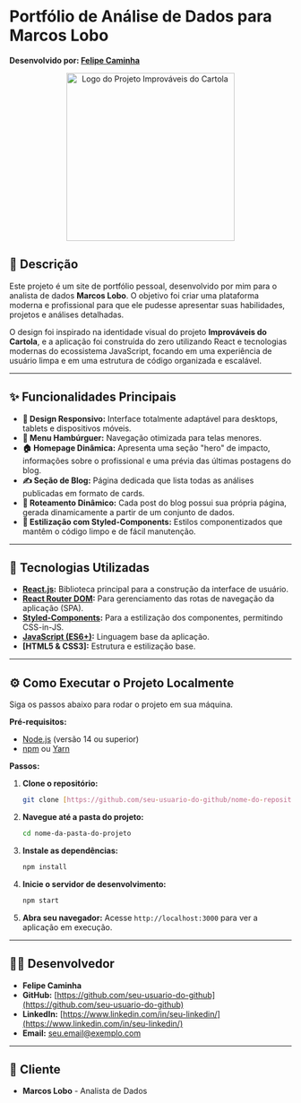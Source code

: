 # Portfólio de Análise de Dados para Marcos Lobo

**Desenvolvido por: [Felipe Caminha](https://github.com/Fcc2187)**

<p align="center">
  <img src="https://github.com/user-attachments/assets/a0a87e5a-0f4a-4c72-8f28-0d1be856d8d4" alt="Logo do Projeto Improváveis do Cartola" width="300">
</p>

## 📝 Descrição

Este projeto é um site de portfólio pessoal, desenvolvido por mim para o analista de dados **Marcos Lobo**. O objetivo foi criar uma plataforma moderna e profissional para que ele pudesse apresentar suas habilidades, projetos e análises detalhadas.

O design foi inspirado na identidade visual do projeto **Improváveis do Cartola**, e a aplicação foi construída do zero utilizando React e tecnologias modernas do ecossistema JavaScript, focando em uma experiência de usuário limpa e em uma estrutura de código organizada e escalável.

---

## ✨ Funcionalidades Principais

-   **🎨 Design Responsivo:** Interface totalmente adaptável para desktops, tablets e dispositivos móveis.
-   **🍔 Menu Hambúrguer:** Navegação otimizada para telas menores.
-   **🏠 Homepage Dinâmica:** Apresenta uma seção "hero" de impacto, informações sobre o profissional e uma prévia das últimas postagens do blog.
-   **✍️ Seção de Blog:** Página dedicada que lista todas as análises publicadas em formato de cards.
-   **📄 Roteamento Dinâmico:** Cada post do blog possui sua própria página, gerada dinamicamente a partir de um conjunto de dados.
-   **💅 Estilização com Styled-Components:** Estilos componentizados que mantêm o código limpo e de fácil manutenção.

---

## 🚀 Tecnologias Utilizadas

-   **[React.js](https://reactjs.org/):** Biblioteca principal para a construção da interface de usuário.
-   **[React Router DOM](https://reactrouter.com/):** Para gerenciamento das rotas de navegação da aplicação (SPA).
-   **[Styled-Components](https://styled-components.com/):** Para a estilização dos componentes, permitindo CSS-in-JS.
-   **[JavaScript (ES6+)](https://www.ecma-international.org/publications-and-standards/standards/ecma-262/):** Linguagem base da aplicação.
-   **[HTML5 & CSS3]:** Estrutura e estilização base.

---

## ⚙️ Como Executar o Projeto Localmente

Siga os passos abaixo para rodar o projeto em sua máquina.

**Pré-requisitos:**
* [Node.js](https://nodejs.org/en/) (versão 14 ou superior)
* [npm](https://www.npmjs.com/) ou [Yarn](https://yarnpkg.com/)

**Passos:**

1.  **Clone o repositório:**
    ```bash
    git clone [https://github.com/seu-usuario-do-github/nome-do-repositorio.git](https://github.com/seu-usuario-do-github/nome-do-repositorio.git)
    ```

2.  **Navegue até a pasta do projeto:**
    ```bash
    cd nome-da-pasta-do-projeto
    ```

3.  **Instale as dependências:**
    ```bash
    npm install
    ```

4.  **Inicie o servidor de desenvolvimento:**
    ```bash
    npm start
    ```

5.  **Abra seu navegador:**
    Acesse `http://localhost:3000` para ver a aplicação em execução.

---

## 👨‍💻 Desenvolvedor

-   **Felipe Caminha**
-   **GitHub:** [https://github.com/seu-usuario-do-github](https://github.com/seu-usuario-do-github)
-   **LinkedIn:** [https://www.linkedin.com/in/seu-linkedin/](https://www.linkedin.com/in/seu-linkedin/)
-   **Email:** seu.email@exemplo.com

---

## 👤 Cliente

-   **Marcos Lobo** - Analista de Dados
